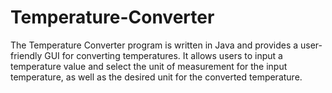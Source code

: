 # Temperature-Converter
The Temperature Converter program is written in Java and provides a user-friendly GUI for converting temperatures. It allows users to input a temperature value and select the unit of measurement for the input temperature, as well as the desired unit for the converted temperature. 
